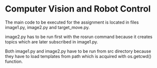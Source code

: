 # Computer Vision and Robot Control

The main code to be executed for the assignment is located in files image1.py, image2.py and target_move.py.

image2.py has to be run first with the rosrun command because it creates topics which are later subscribed in image1.py. 

Both image1.py and image2.py have to be run from src directory because they have to load templates from path which is acquired with os.getcwd() function.
